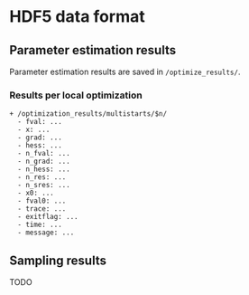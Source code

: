 # HDF5 data format

## Parameter estimation results
Parameter estimation results are saved in `/optimize_results/`.

### Results per local optimization
```
+ /optimization_results/multistarts/$n/
  - fval: ...
  - x: ...
  - grad: ...
  - hess: ...
  - n_fval: ...
  - n_grad: ...
  - n_hess: ...
  - n_res: ...
  - n_sres: ...
  - x0: ...
  - fval0: ...
  - trace: ...
  - exitflag: ...
  - time: ...
  - message: ...
```

## Sampling results

TODO
